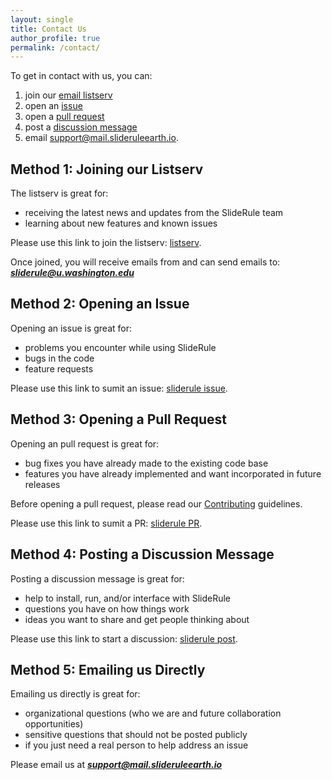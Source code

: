 ```yaml
---
layout: single
title: Contact Us
author_profile: true
permalink: /contact/
---
```



To get in contact with us, you can:
1. join our [email listserv](http://mailman11.u.washington.edu/mailman/listinfo/sliderule)
2. open an [issue](https://github.com/ICESat2-SlideRule/sliderule/issues)
3. open a [pull request](https://github.com/ICESat2-SlideRule/sliderule/pulls)
4. post a [discussion message](https://github.com/ICESat2-SlideRule/sliderule/discussions)
5. email support@mail.slideruleearth.io.


## Method 1: Joining our Listserv

The listserv is great for:
* receiving the latest news and updates from the SlideRule team
* learning about new features and known issues

Please use this link to join the listserv: [listserv](http://mailman11.u.washington.edu/mailman/listinfo/sliderule).

Once joined, you will receive emails from and can send emails to: ***sliderule@u.washington.edu***

## Method 2: Opening an Issue

Opening an issue is great for:
* problems you encounter while using SlideRule
* bugs in the code
* feature requests

Please use this link to sumit an issue: [sliderule issue](https://github.com/ICESat2-SlideRule/sliderule/issues).


## Method 3: Opening a Pull Request

Opening an pull request is great for:
* bug fixes you have already made to the existing code base
* features you have already implemented and want incorporated in future releases

Before opening a pull request, please read our [Contributing](/rtd/user_guide/Contributing.html) guidelines.

Please use this link to sumit a PR: [sliderule PR](https://github.com/ICESat2-SlideRule/sliderule/pulls).


## Method 4: Posting a Discussion Message

Posting a discussion message is great for:
* help to install, run, and/or interface with SlideRule
* questions you have on how things work
* ideas you want to share and get people thinking about

Please use this link to start a discussion: [sliderule post](https://github.com/ICESat2-SlideRule/sliderule/discussions).


## Method 5: Emailing us Directly

Emailing us directly is great for:
* organizational questions (who we are and future collaboration opportunities)
* sensitive questions that should not be posted publicly
* if you just need a real person to help address an issue

Please email us at ***support@mail.slideruleearth.io***

